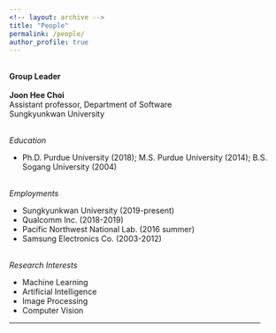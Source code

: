 ```yaml
---
<!-- layout: archive -->
title: "People"
permalink: /people/
author_profile: true
---
```


<p>
<br> <b> <x-large>Group Leader</x-large> </b> <br> <br>
<b>Joon Hee Choi</b> <br>
Assistant professor, Department of Software <br>
Sungkyunkwan University <br> <br>

<i>Education</i> <br>
- Ph.D. Purdue University (2018); M.S. Purdue University (2014); B.S. Sogang University (2004) <br> <br>

<i>Employments</i> <br>
- Sungkyunkwan University (2019-present) <br>
- Qualcomm Inc. (2018-2019) <br>
- Pacific Northwest National Lab. (2016 summer) <br>
- Samsung Electronics Co. (2003-2012) <br> <br>

<i>Research Interests</i> <br>
- Machine Learning <br>
- Artificial Intelligence <br>
- Image Processing <br>
- Computer Vision

</p>

<hr size="2" width="90%" align="center" color="gray">
